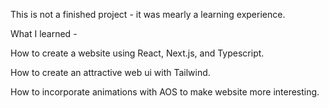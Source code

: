 This is not a finished project - it was mearly a learning experience.

What I learned -

How to create a website using React, Next.js, and Typescript.

How to create an attractive web ui with Tailwind.

How to incorporate animations with AOS to make website more interesting.

